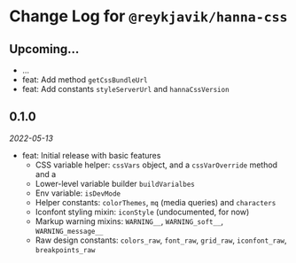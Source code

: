 # Change Log for `@reykjavik/hanna-css`

## Upcoming...

- ... <!-- Add new lines here. -->
- feat: Add method `getCssBundleUrl`
- feat: Add constants `styleServerUrl` and `hannaCssVersion`

## 0.1.0

_2022-05-13_

- feat: Initial release with basic features
  - CSS variable helper: `cssVars` object, and a `cssVarOverride` method and a
  - Lower-level variable builder `buildVarialbes`
  - Env variable: `isDevMode`
  - Helper constants: `colorThemes`, `mq` (media queries) and `characters`
  - Iconfont styling mixin: `iconStyle` (undocumented, for now)
  - Markup warning mixins: `WARNING__`, `WARNING_soft__`, `WARNING_message__`
  - Raw design constants: `colors_raw`, `font_raw`, `grid_raw`,
    `iconfont_raw`, `breakpoints_raw`
